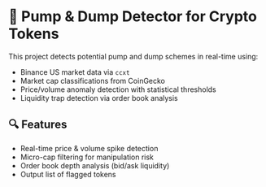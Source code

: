 # 🧪 Pump & Dump Detector for Crypto Tokens

This project detects potential pump and dump schemes in real-time using:
- Binance US market data via `ccxt`
- Market cap classifications from CoinGecko
- Price/volume anomaly detection with statistical thresholds
- Liquidity trap detection via order book analysis

## 🔍 Features
- Real-time price & volume spike detection
- Micro-cap filtering for manipulation risk
- Order book depth analysis (bid/ask liquidity)
- Output list of flagged tokens

